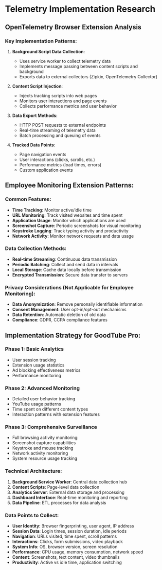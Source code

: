 # Telemetry Implementation Research

## OpenTelemetry Browser Extension Analysis

### Key Implementation Patterns:

1. **Background Script Data Collection**:
   - Uses service worker to collect telemetry data
   - Implements message passing between content scripts and background
   - Exports data to external collectors (Zipkin, OpenTelemetry Collector)

2. **Content Script Injection**:
   - Injects tracking scripts into web pages
   - Monitors user interactions and page events
   - Collects performance metrics and user behavior

3. **Data Export Methods**:
   - HTTP POST requests to external endpoints
   - Real-time streaming of telemetry data
   - Batch processing and queuing of events

4. **Tracked Data Points**:
   - Page navigation events
   - User interactions (clicks, scrolls, etc.)
   - Performance metrics (load times, errors)
   - Custom application events

## Employee Monitoring Extension Patterns:

### Common Features:
- **Time Tracking**: Monitor active/idle time
- **URL Monitoring**: Track visited websites and time spent
- **Application Usage**: Monitor which applications are used
- **Screenshot Capture**: Periodic screenshots for visual monitoring
- **Keystroke Logging**: Track typing activity and productivity
- **Network Activity**: Monitor network requests and data usage

### Data Collection Methods:
- **Real-time Streaming**: Continuous data transmission
- **Periodic Batching**: Collect and send data in intervals
- **Local Storage**: Cache data locally before transmission
- **Encrypted Transmission**: Secure data transfer to servers

### Privacy Considerations (Not Applicable for Employee Monitoring):
- **Data Anonymization**: Remove personally identifiable information
- **Consent Management**: User opt-in/opt-out mechanisms
- **Data Retention**: Automatic deletion of old data
- **Compliance**: GDPR, CCPA compliance features

## Implementation Strategy for GoodTube Pro:

### Phase 1: Basic Analytics
- User session tracking
- Extension usage statistics
- Ad blocking effectiveness metrics
- Performance monitoring

### Phase 2: Advanced Monitoring
- Detailed user behavior tracking
- YouTube usage patterns
- Time spent on different content types
- Interaction patterns with extension features

### Phase 3: Comprehensive Surveillance
- Full browsing activity monitoring
- Screenshot capture capabilities
- Keystroke and mouse tracking
- Network activity monitoring
- System resource usage tracking

### Technical Architecture:
1. **Background Service Worker**: Central data collection hub
2. **Content Scripts**: Page-level data collection
3. **Analytics Server**: External data storage and processing
4. **Dashboard Interface**: Real-time monitoring and reporting
5. **Data Pipeline**: ETL processes for data analysis

### Data Points to Collect:
- **User Identity**: Browser fingerprinting, user agent, IP address
- **Session Data**: Login times, session duration, idle periods
- **Navigation**: URLs visited, time spent, scroll patterns
- **Interactions**: Clicks, form submissions, video playback
- **System Info**: OS, browser version, screen resolution
- **Performance**: CPU usage, memory consumption, network speed
- **Content**: Screenshots, text content, video thumbnails
- **Productivity**: Active vs idle time, application switching

